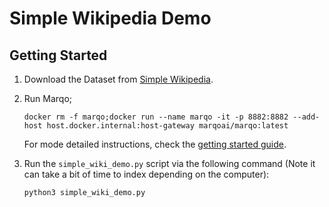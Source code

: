 # Simple Wikipedia Demo

## Getting Started
1. Download the Dataset from
    [Simple Wikipedia](https://drive.google.com/file/d/1OEqXeIdqaZb6BwzKIgw8G_sDi91fBawt/view?usp=sharing).

2. Run Marqo;

    ```
    docker rm -f marqo;docker run --name marqo -it -p 8882:8882 --add-host host.docker.internal:host-gateway marqoai/marqo:latest
    ```    
    For mode detailed instructions, check the [getting started guide](index.md).
    
3. Run the `simple_wiki_demo.py` script via the following command (Note it can take a bit of time to index depending on the computer):
    ```
    python3 simple_wiki_demo.py
    ```


